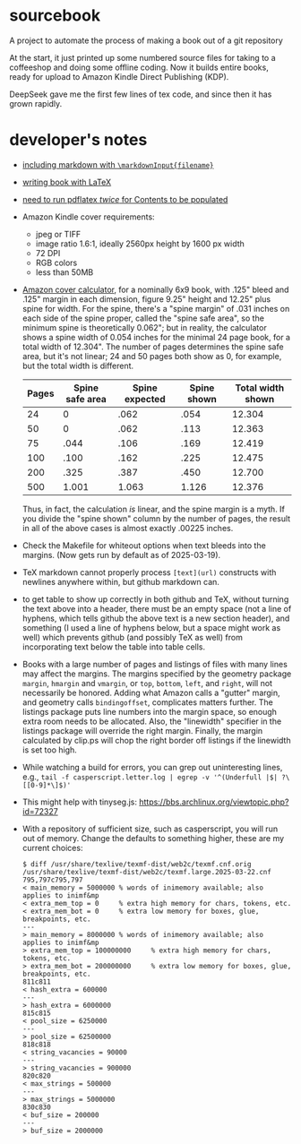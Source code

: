 # sourcebook

A project to automate the process of making a book out of a git repository

At the start, it just printed up some numbered source files for taking to a
coffeeshop and doing some offline coding. Now it builds entire books, ready
for upload to Amazon Kindle Direct Publishing (KDP).

DeepSeek gave me the first few lines of tex code, and since then it has grown
rapidly.

# developer's notes
* [including markdown with `\markdownInput{filename}`](https://www.overleaf.com/learn/how-to/Writing_Markdown_in_LaTeX_Documents)
* [writing book with LaTeX](https://www.overleaf.com/learn/latex/Sections_and_chapters)
* [need to run pdflatex *twice* for Contents to be populated](https://tex.stackexchange.com/a/301109/215508)
* Amazon Kindle cover requirements:
    * jpeg or TIFF
    * image ratio 1.6:1, ideally 2560px height by 1600 px width
    * 72 DPI
    * RGB colors
    * less than 50MB
* [Amazon cover calculator](https://kdp.amazon.com/en_US/cover-calculator),
  for a nominally 6x9 book, with .125" bleed and .125" margin in each dimension,
  figure 9.25" height and 12.25" plus spine for width. For the spine, there's
  a "spine margin" of .031 inches on each side of the spine proper, called the
  "spine safe area", so the minimum spine is theoretically 0.062"; but in
  reality, the calculator shows a spine width of 0.054 inches for the minimal
  24 page book, for a total width of 12.304". The number of pages determines
  the spine safe area, but it's not linear; 24 and 50 pages both show as 0,
  for example, but the total width is different.

  |Pages|Spine safe area|Spine expected|Spine shown|Total width shown|
  |-----|---------------|--------------|-----------|-----------------|
  |   24|              0|          .062|       .054|           12.304|
  |   50|              0|          .062|       .113|           12.363|
  |   75|           .044|          .106|       .169|           12.419|
  |  100|           .100|          .162|       .225|           12.475|
  |  200|           .325|          .387|       .450|           12.700|
  |  500|          1.001|         1.063|      1.126|           12.376|

  Thus, in fact, the calculation *is* linear, and the spine margin is a
  myth. If you divide the "spine shown" column by the number of pages,
  the result in all of the above cases is almost exactly .00225 inches.
* Check the Makefile for whiteout options when text bleeds into the
  margins. (Now gets run by default as of 2025-03-19).
* TeX markdown cannot properly process `[text](url)` constructs with
  newlines anywhere within, but github markdown can.
* to get table to show up correctly in both github and TeX, without turning
  the text above into a header, there must be an empty space (not a line
  of hyphens, which tells github the above text is a new section header), and
  something (I used a line of hyphens below, but a space might work as well)
  which prevents github (and possibly TeX as well) from incorporating text
  below the table into table cells.
* Books with a large number of pages and listings of files with many lines
  may affect the margins. The margins specified by the geometry package
  `margin`, `hmargin` and `vmargin`, or `top`, `bottom`, `left`, and `right`,
  will not necessarily be honored. Adding what Amazon calls a "gutter" margin,
  and geometry calls `bindingoffset`, complicates matters further. The listings
  package puts line numbers into the margin space, so enough extra room
  needs to be allocated. Also, the "linewidth" specifier in the listings
  package will override the right margin. Finally, the margin calculated
  by clip.ps will chop the right border off listings if the linewidth is
  set too high.
* While watching a build for errors, you can grep out uninteresting lines, e.g.,
  `tail -f casperscript.letter.log | egrep -v '^(Underfull |$| ?\[[0-9]*\]$)'`
* This might help with tinyseg.js:
  <https://bbs.archlinux.org/viewtopic.php?id=72327>
* With a repository of sufficient size, such as casperscript, you will run out
  of memory. Change the defaults to something higher, these are my current
  choices:

    ```
    $ diff /usr/share/texlive/texmf-dist/web2c/texmf.cnf.orig /usr/share/texlive/texmf-dist/web2c/texmf.large.2025-03-22.cnf
    795,797c795,797
    < main_memory = 5000000 % words of inimemory available; also applies to inimf&mp
    < extra_mem_top = 0     % extra high memory for chars, tokens, etc.
    < extra_mem_bot = 0     % extra low memory for boxes, glue, breakpoints, etc.
    ---
    > main_memory = 8000000 % words of inimemory available; also applies to inimf&mp
    > extra_mem_top = 100000000     % extra high memory for chars, tokens, etc.
    > extra_mem_bot = 200000000     % extra low memory for boxes, glue, breakpoints, etc.
    811c811
    < hash_extra = 600000
    ---
    > hash_extra = 6000000
    815c815
    < pool_size = 6250000
    ---
    > pool_size = 62500000
    818c818
    < string_vacancies = 90000
    ---
    > string_vacancies = 900000
    820c820
    < max_strings = 500000
    ---
    > max_strings = 5000000
    830c830
    < buf_size = 200000
    ---
    > buf_size = 2000000
    ```
